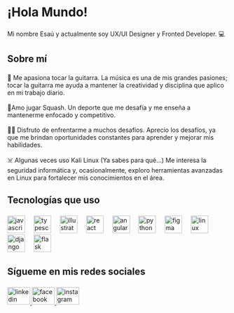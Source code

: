 <h1 align="left">¡Hola Mundo!</h1>

###

<p align="left">Mi nombre Esaú y actualmente soy UX/UI Designer y Fronted Developer. 💻</p>

###

<h2 align="left">Sobre mí</h2>

###

<p align="left">🎸 Me apasiona tocar la guitarra. La música es una de mis grandes pasiones; tocar la guitarra me ayuda a mantener la creatividad y disciplina que aplico en mi trabajo diario.<br><br>🎾Amo jugar Squash. Un deporte que me desafía y me enseña a mantenerme enfocado y competitivo.<br><br>👨‍💻 Disfruto de enfrentarme a muchos desafíos. Aprecio los desafíos, ya que me brindan oportunidades constantes para aprender y mejorar mis habilidades.<br><br>☠️ Algunas veces uso Kali Linux (Ya sabes para qué…) Me interesa la seguridad informática y, ocasionalmente, exploro herramientas avanzadas en Linux para fortalecer mis conocimientos en el área.</p>

###

<h2 align="left">Tecnologías que uso</h2>

###

<div align="left">
  <img src="https://cdn.jsdelivr.net/gh/devicons/devicon/icons/javascript/javascript-original.svg" height="40" alt="javascript logo"  />
  <img width="12" />
  <img src="https://cdn.jsdelivr.net/gh/devicons/devicon/icons/typescript/typescript-original.svg" height="40" alt="typescript logo"  />
  <img width="12" />
  <img src="https://cdn.jsdelivr.net/gh/devicons/devicon/icons/illustrator/illustrator-plain.svg" height="40" alt="illustrator logo"  />
  <img width="12" />
  <img src="https://cdn.jsdelivr.net/gh/devicons/devicon/icons/react/react-original.svg" height="40" alt="react logo"  />
  <img width="12" />
  <img src="https://cdn.jsdelivr.net/gh/devicons/devicon/icons/angularjs/angularjs-original.svg" height="40" alt="angularjs logo"  />
  <img width="12" />
  <img src="https://cdn.jsdelivr.net/gh/devicons/devicon/icons/python/python-original.svg" height="40" alt="python logo"  />
  <img width="12" />
  <img src="https://cdn.jsdelivr.net/gh/devicons/devicon/icons/figma/figma-original.svg" height="40" alt="figma logo"  />
  <img width="12" />
  <img src="https://cdn.jsdelivr.net/gh/devicons/devicon/icons/linux/linux-original.svg" height="40" alt="linux logo"  />
  <img width="12" />
  <img src="https://cdn.jsdelivr.net/gh/devicons/devicon/icons/django/django-plain.svg" height="40" alt="django logo"  />
  <img width="12" />
  <img src="https://cdn.jsdelivr.net/gh/devicons/devicon/icons/flask/flask-original.svg" height="40" alt="flask logo"  />
</div>

###

<h2 align="left">Sígueme en mis redes sociales</h2>

###

<div align="left">
  <a href="www.linkedin.com/in/daniel-esaú-negrete-aguilar-126bb124a" target="_blank">
    <img src="https://raw.githubusercontent.com/maurodesouza/profile-readme-generator/master/src/assets/icons/social/linkedin/default.svg" width="52" height="40" alt="linkedin logo"  />
  </a>
  <a href="https://www.facebook.com/daniel.esau.1029/" target="_blank">
    <img src="https://raw.githubusercontent.com/maurodesouza/profile-readme-generator/master/src/assets/icons/social/facebook/default.svg" width="52" height="40" alt="facebook logo"  />
  </a>
  <a href="https://www.instagram.com/esau_aguilar.na/" target="_blank">
    <img src="https://raw.githubusercontent.com/maurodesouza/profile-readme-generator/master/src/assets/icons/social/instagram/default.svg" width="52" height="40" alt="instagram logo"  />
  </a>
</div>

###
